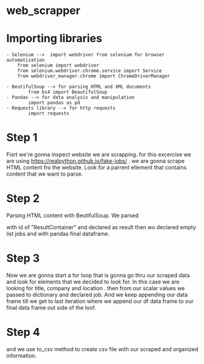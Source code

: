 # web_scrapper

# Importing libraries
    - Selenium -->  import webdriver from selenium for browser 
    automatization
        from selenium import webdriver
        from selenium.webdriver.chrome.service import Service
        from webdriver_manager.chrome import ChromeDriverManager

    - BeutifulSoup --> for parsing HTML and XML documents
            from bs4 import BeautifulSoup
    - Pandas --> for data analysis and manipulation
            import pandas as pd
    - Requests library --> for http requests
            import requests


# Step 1
 Fisrt we're gonna inspect website we are scrapping.
 for this excercise we are using https://realpython.github.io/fake-jobs/ .
 we are gonna scrape HTML content fro the website. 
 Look for a parrent ellement that contains content that we want to parse.

 # Step 2
 Parsing HTML content with BeutifulSoup.
 We parsed <div> with id of "ResultContainer" and declared as result
 then wo declared empty list jobs and with pandas final dataframe.

 # Step 3
  
  Now we are gonna start a for loop that is gonna go thru our scraped data and look for elements that we decided to look for.
  In  this case we are looking for title, company and location .
  then from our scalar values we passed to dictionary and declared job.
  And we keep appending our data frame till we get to last iteration where we append our df data frame to our final data frame out side of the loof.

  # Step 4

  and we use to_csv method to create csv file with our scraped and organized information. 


